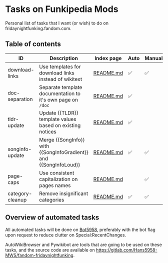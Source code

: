 # Tasks on Funkipedia Mods

Personal list of tasks that I want (or wish) to do on fridaynightfunking.fandom.com.

## Table of contents

| ID               | Description                                                       | Index page                                | Auto               | Manual             |
| ---------------- | ----------------------------------------------------------------- | ----------------------------------------- | ------------------ | ------------------ |
| download-links   | Use templates for download links instead of wikitext              | [README.md](1-download-links/README.md)   | :white_check_mark: | :white_check_mark: |
| doc-separation   | Separate template documentation to it's own page on `/doc`        | [README.md](2-doc-separation/README.md)   | :white_check_mark: |                    |
| tldr-update      | Update {{TLDR}} template values based on existing notices         | [README.md](3-tldr-update/README.md)      | :white_check_mark: |                    |
| songinfo-update  | Merge {{SongInfo}} with {{SongInfoGradient}} and {{SongInfoLoud}} | [README.md](4-songinfo-update/README.md)  | :white_check_mark: | :white_check_mark: |
| page-caps        | Use consistent capitalization on pages names                      | [README.md](5-page-caps/README.md)        |                    | :white_check_mark: |
| category-cleanup | Remove insignificant categories                                   | [README.md](6-category-cleanup/README.md) | :white_check_mark: | :white_check_mark: |

## Overview of automated tasks

All automated tasks will be done on [Bot5958](https://fridaynightfunking.com/wiki/User:Bot5958), preferably with the bot flag upon request to reduce clutter on Special:RecentChanges.

AutoWikiBrowser and Pywikibot are tools that are going to be used on these tasks, and the source code are available on https://gitlab.com/Hans5958-MWS/fandom-fridaynightfunking.
